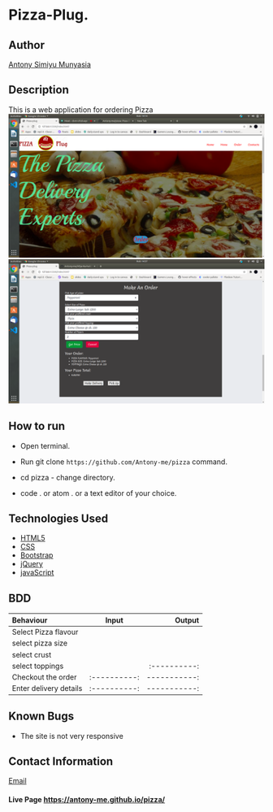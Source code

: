 # Pizza-Plug.

## Author

[Antony Simiyu  Munyasia](https://github.com/Antony-me)

## Description
This is a web application for ordering Pizza
<img src="images/pizzaHome.png">
<img src= "images/order.png">

## How to run 

* Open terminal.

* Run   git clone ```https://github.com/Antony-me/pizza``` command.

* cd pizza - change directory.

* code . or atom . or a text editor of your choice.

## Technologies Used

* [HTML5](https://github.com/topics/html5)
* [CSS](https://github.com/topics/css3)
* [Bootstrap](https://github.com/topics/bootstrap)
* [jQuery](https://github.com/topics/javascript)
* [javaScript](https://github.com/topics/javascript)



## BDD
| Behaviour      | Input        | Output       |
| :------------- | :----------: | -----------: |
|  Select Pizza flavour |    |   |
| select pizza size |  |  |
|select crust |  |     |
| select toppings|     | :----------:|
| Checkout the order| :----------: | -----------: |
| Enter delivery details| :----------: | -----------: |

## Known Bugs
* The site is not very responsive

## Contact Information 

[Email](antonymunyasia993@gmail.com)

#### Live Page https://antony-me.github.io/pizza/